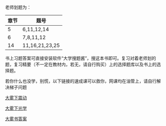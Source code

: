 老师划题为：

|章节|题号|
|--|---|
|5|6,11,12,14|
|6|7,8,11,12|
|14|11,16,21,23,25|

书上习题答案可直接安装软件“大学搜题酱”，搜这本书即可。复习对着老师划的题，复习精要（不一定在教材内，若无，请自行购买）上的选择题库以及书上的选择题。

若你什么也没学，别慌，以下链接的速成课可以救你，网课均在油管上，请自行解决梯子问题

[大雾下震动](https://www.youtube.com/watch?v=Qbrrlhl8-5U)

[大雾下光学](https://www.youtube.com/watch?v=Wd-4iAJxHaM)

[大雾书答案](https://pan.baidu.com/s/1FzgfwuTkOiOtZctYym6jow?pwd=cfa3)

